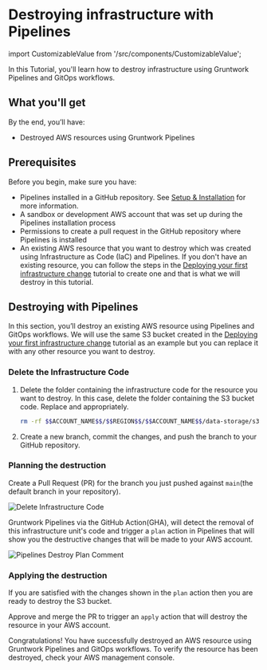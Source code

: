 # Destroying infrastructure with Pipelines

import CustomizableValue from '/src/components/CustomizableValue';

In this Tutorial, you'll learn how to destroy infrastructure using Gruntwork Pipelines and GitOps workflows.

## What you'll get

By the end, you’ll have:

- Destroyed AWS resources using Gruntwork Pipelines

## Prerequisites

Before you begin, make sure you have:

- Pipelines installed in a GitHub repository. See [Setup & Installation](/2.0/docs/pipelines/installation/overview) for more information.
- A sandbox or development AWS account that was set up during the Pipelines installation process
- Permissions to create a pull request in the GitHub repository where Pipelines is installed
- An existing AWS resource that you want to destroy which was created using Infrastructure as Code (IaC) and Pipelines. If you don't have an existing resource, you can follow the steps in the [Deploying your first infrastructure change](/2.0/docs/pipelines/tutorials/deploying-your-first-infrastructure-change) tutorial to create one and that is what we will destroy in this tutorial.

## Destroying with Pipelines

In this section, you’ll destroy an existing AWS resource using Pipelines and GitOps workflows. We will use the same S3 bucket created in the [Deploying your first infrastructure change](/2.0/docs/pipelines/tutorials/deploying-your-first-infrastructure-change) tutorial as an example but you can replace it with any other resource you want to destroy.

### Delete the Infrastructure Code

1. Delete the folder containing the infrastructure code for the resource you want to destroy. In this case, delete the folder containing the S3 bucket code. Replace <CustomizableValue id="ACCOUNT_NAME" /> and <CustomizableValue id="REGION" /> appropriately.

    ```bash
    rm -rf $$ACCOUNT_NAME$$/$$REGION$$/$$ACCOUNT_NAME$$/data-storage/s3
    ```

2. Create a new branch, commit the changes, and push the branch to your GitHub repository.

### Planning the destruction

Create a Pull Request (PR) for the branch you just pushed against `main`(the default branch in your repository).

![Delete Infrastructure Code](/img/pipelines/tutorial/delete-infrastructure-code.png)

Gruntwork Pipelines via the GitHub Action(GHA), will detect the removal of this infrastructure unit's code and trigger a `plan` action in Pipelines that will show you the destructive changes that will be made to your AWS account.

![Pipelines Destroy Plan Comment](/img/pipelines/tutorial/pipelines-destroy-plan-comment.png)


### Applying the destruction

If you are satisfied with the changes shown in the `plan` action then you are ready to destroy the S3 bucket.

Approve and merge the PR to trigger an `apply` action that will destroy the resource in your AWS account.

<!-- Add Image -->
<!--  [Pipelines Destroy Apply Comment](/img/pipelines/tutorial/pipelines-destroy-apply-comment.png) -->

Congratulations! You have successfully destroyed an AWS resource using Gruntwork Pipelines and GitOps workflows. To verify the resource has been destroyed, check your AWS management console.
